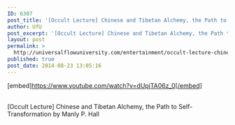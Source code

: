 ```yaml
---
ID: 6307
post_title: '[Occult Lecture] Chinese and Tibetan Alchemy, the Path to Self-Transformation'
author: UfU
post_excerpt: '[Occult Lecture] Chinese and Tibetan Alchemy, the Path to Self-Transformation by Manly P. Hall'
layout: post
permalink: >
  http://universalflowuniversity.com/entertainment/occult-lecture-chinese-and-tibetan-alchemy-the-path-to-self-transformation/
published: true
post_date: 2014-08-23 13:05:16
---
```

[embed]https://www.youtube.com/watch?v=dUpjTA06z_0[/embed]</br></br>
<p>[Occult Lecture] Chinese and Tibetan Alchemy, the Path to Self-Transformation by Manly P. Hall</p>